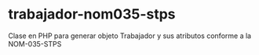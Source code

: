 # trabajador-nom035-stps
Clase en PHP para generar objeto Trabajador y sus atributos conforme a la NOM-035-STPS
